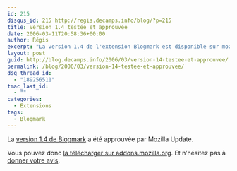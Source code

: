 ```yaml
---
id: 215
disqus_id: 215 http://regis.decamps.info/blog/?p=215
title: Version 1.4 testée et approuvée
date: 2006-03-11T20:58:36+00:00
author: Régis
excerpt: "La version 1.4 de l'extension Blogmark est disponible sur mozilla update"
layout: post
guid: http://blog.decamps.info/2006/03/version-14-testee-et-approuvee/
permalink: /blog/2006/03/version-14-testee-et-approuvee/
dsq_thread_id:
  - "189256511"
tmac_last_id:
  - ""
categories:
  - Extensions
tags:
  - Blogmark
---
```

La [version 1.4 de Blogmark](http://blog.decamps.info/2006/02/nouvelle-version-de-blogmark/) a été approuvée par Mozilla Update.

Vous pouvez donc [la télécharger sur addons.mozilla.org](https://addons.mozilla.org/extensions/moreinfo.php?id=1487&application=firefox). Et n’hésitez pas à [donner votre avis](https://addons.mozilla.org/extensions/moreinfo.php?application=firefox&id=1487&page=opinion).
